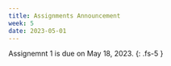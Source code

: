 ```yaml
---
title: Assignments Announcement
week: 5
date: 2023-05-01
---
```


Assignemnt 1 is due on May 18, 2023.
{: .fs-5 }

